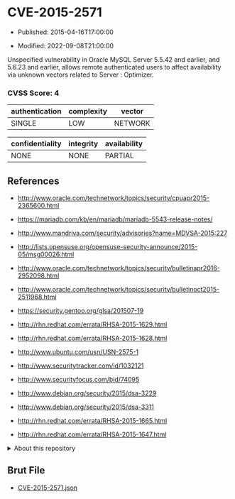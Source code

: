 # CVE-2015-2571

- Published: 2015-04-16T17:00:00

- Modified: 2022-09-08T21:00:00

Unspecified vulnerability in Oracle MySQL Server 5.5.42 and earlier, and 5.6.23 and earlier, allows remote authenticated users to affect availability via unknown vectors related to Server : Optimizer.

### CVSS Score: **4**

| authentication | complexity | vector |
| --- | --- | --- |
| SINGLE | LOW | NETWORK |

| confidentiality | integrity | availability |
| --- | --- | --- |
| NONE | NONE | PARTIAL |

## References

* http://www.oracle.com/technetwork/topics/security/cpuapr2015-2365600.html

* https://mariadb.com/kb/en/mariadb/mariadb-5543-release-notes/

* http://www.mandriva.com/security/advisories?name=MDVSA-2015:227

* http://lists.opensuse.org/opensuse-security-announce/2015-05/msg00026.html

* http://www.oracle.com/technetwork/topics/security/bulletinapr2016-2952098.html

* http://www.oracle.com/technetwork/topics/security/bulletinoct2015-2511968.html

* https://security.gentoo.org/glsa/201507-19

* http://rhn.redhat.com/errata/RHSA-2015-1629.html

* http://rhn.redhat.com/errata/RHSA-2015-1628.html

* http://www.ubuntu.com/usn/USN-2575-1

* http://www.securitytracker.com/id/1032121

* http://www.securityfocus.com/bid/74095

* http://www.debian.org/security/2015/dsa-3229

* http://www.debian.org/security/2015/dsa-3311

* http://rhn.redhat.com/errata/RHSA-2015-1665.html

* http://rhn.redhat.com/errata/RHSA-2015-1647.html

<details>
<summary>About this repository</summary> 

  This repository is part of the project [Live Hack CVE](https://github.com/Live-Hack-CVE). Main website can be found [www.live-hack.org](https://www.live-hack.org) 
  
  Made by [Sn0wAlice](https://github.com/Sn0wAlice) for the people that care about security and need to have a feed of the latest CVEs. Hope you enjoy it, don't forget to star the repo and follow me on [Twitter](https://twitter.com/Sn0wAlice) and [Github](https://github.com/Sn0wAlice). And that is my [personnal website](https://www.alice-snow.me/)

  - [Home Page](https://github.com/Live-Hack-CVE)
  - [Framework](https://github.com/Live-Hack-CVE/cve-framework)
  - [CVE database](https://github.com/Live-Hack-CVE/full_database)
  - [Changelog](https://github.com/Live-Hack-CVE/Changelog)
</details>

## Brut File

* [CVE-2015-2571.json](https://raw.githubusercontent.com/Live-Hack-CVE/full_database/main/cves/2015/CVE-2015-2571.json)

